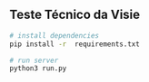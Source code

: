 ## Teste Técnico da Visie

``` bash
# install dependencies
pip install -r  requirements.txt

# run server
python3 run.py

```